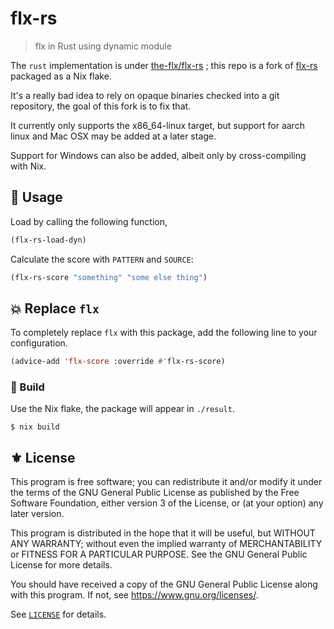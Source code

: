 # flx-rs
> flx in Rust using dynamic module

The `rust` implementation is under [the-flx/flx-rs](https://github.com/the-flx/flx-rs)
; this repo is a fork of [flx-rs](https://github.com/jcs-elpa/flx-rs) packaged as a
Nix flake.

It's a really bad idea to rely on opaque binaries checked into a git repository,
the goal of this fork is to fix that.

It currently only supports the x86_64-linux target, but support for aarch linux and
Mac OSX may be added at a later stage.

Support for Windows can also be added, albeit only by cross-compiling with Nix.

## 🔨 Usage

Load by calling the following function,

```el
(flx-rs-load-dyn)
```

Calculate the score with `PATTERN` and `SOURCE`:

```el
(flx-rs-score "something" "some else thing")
```

## 💥 Replace `flx`

To completely replace `flx` with this package, add the following line to your
configuration.

```el
(advice-add 'flx-score :override #'flx-rs-score)
```

### 🔬 Build

Use the Nix flake, the package will appear in `./result`.

```
$ nix build
```

## ⚜️ License

This program is free software; you can redistribute it and/or modify
it under the terms of the GNU General Public License as published by
the Free Software Foundation, either version 3 of the License, or
(at your option) any later version.

This program is distributed in the hope that it will be useful,
but WITHOUT ANY WARRANTY; without even the implied warranty of
MERCHANTABILITY or FITNESS FOR A PARTICULAR PURPOSE.  See the
GNU General Public License for more details.

You should have received a copy of the GNU General Public License
along with this program.  If not, see <https://www.gnu.org/licenses/>.

See [`LICENSE`](./LICENSE.txt) for details.
